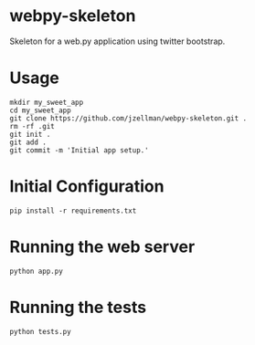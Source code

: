 webpy-skeleton
==============

Skeleton for a web.py application using twitter bootstrap.

Usage
==============
    mkdir my_sweet_app
    cd my_sweet_app
    git clone https://github.com/jzellman/webpy-skeleton.git .
    rm -rf .git
    git init .
    git add . 
    git commit -m 'Initial app setup.'

Initial Configuration
==============
    pip install -r requirements.txt

Running the web server 
====
    python app.py

Running the tests
====
    python tests.py

